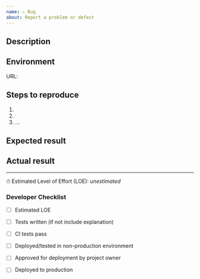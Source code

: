 ```yaml
---
name: ⚠️ Bug
about: Report a problem or defect
---
```


## Description

<!-- A brief description of the issue -->

## Environment

URL:

<!-- If the issue is browser-specific, include the link from https://whatsmybrowser.org/ -->

## Steps to reproduce

1.
2.
3. ...

## Expected result


## Actual result

<!-- Include a screenshot or video if applicable -->

---

<!-- ⤵️ to be filled out by developer -->

⏱ Estimated Level of Effort (LOE): _unestimated_

### Developer Checklist

* [ ] Estimated LOE
* [ ] Tests written (if not include explanation)
* [ ] CI tests pass
* [ ] Deployed/tested in non-production environment
* [ ] Approved for deployment by project owner
* [ ] Deployed to production

